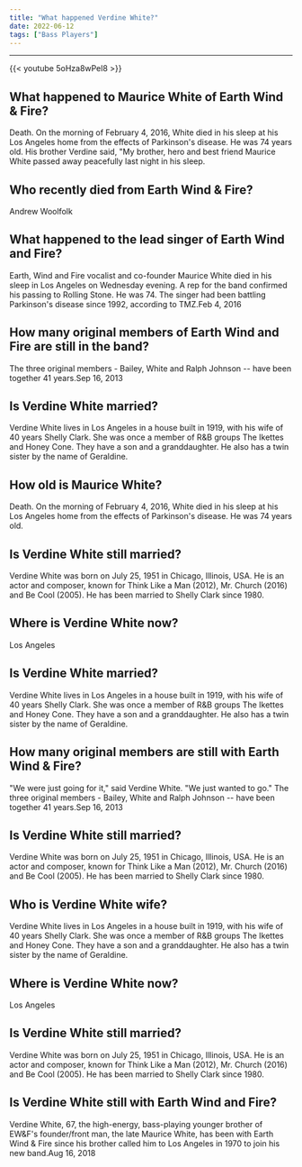 ```yaml
---
title: "What happened Verdine White?"
date: 2022-06-12
tags: ["Bass Players"]
---
```


---
{{< youtube 5oHza8wPel8 >}}
## What happened to Maurice White of Earth Wind & Fire?
Death. On the morning of February 4, 2016, White died in his sleep at his Los Angeles home from the effects of Parkinson's disease. He was 74 years old. His brother Verdine said, "My brother, hero and best friend Maurice White passed away peacefully last night in his sleep.

## Who recently died from Earth Wind & Fire?
Andrew Woolfolk

## What happened to the lead singer of Earth Wind and Fire?
Earth, Wind and Fire vocalist and co-founder Maurice White died in his sleep in Los Angeles on Wednesday evening. A rep for the band confirmed his passing to Rolling Stone. He was 74. The singer had been battling Parkinson's disease since 1992, according to TMZ.Feb 4, 2016

## How many original members of Earth Wind and Fire are still in the band?
The three original members - Bailey, White and Ralph Johnson -- have been together 41 years.Sep 16, 2013

## Is Verdine White married?
Verdine White lives in Los Angeles in a house built in 1919, with his wife of 40 years Shelly Clark. She was once a member of R&B groups The Ikettes and Honey Cone. They have a son and a granddaughter. He also has a twin sister by the name of Geraldine.

## How old is Maurice White?
Death. On the morning of February 4, 2016, White died in his sleep at his Los Angeles home from the effects of Parkinson's disease. He was 74 years old.

## Is Verdine White still married?
Verdine White was born on July 25, 1951 in Chicago, Illinois, USA. He is an actor and composer, known for Think Like a Man (2012), Mr. Church (2016) and Be Cool (2005). He has been married to Shelly Clark since 1980.

## Where is Verdine White now?
Los Angeles

## Is Verdine White married?
Verdine White lives in Los Angeles in a house built in 1919, with his wife of 40 years Shelly Clark. She was once a member of R&B groups The Ikettes and Honey Cone. They have a son and a granddaughter. He also has a twin sister by the name of Geraldine.

## How many original members are still with Earth Wind & Fire?
"We were just going for it," said Verdine White. "We just wanted to go." The three original members - Bailey, White and Ralph Johnson -- have been together 41 years.Sep 16, 2013

## Is Verdine White still married?
Verdine White was born on July 25, 1951 in Chicago, Illinois, USA. He is an actor and composer, known for Think Like a Man (2012), Mr. Church (2016) and Be Cool (2005). He has been married to Shelly Clark since 1980.

## Who is Verdine White wife?
Verdine White lives in Los Angeles in a house built in 1919, with his wife of 40 years Shelly Clark. She was once a member of R&B groups The Ikettes and Honey Cone. They have a son and a granddaughter. He also has a twin sister by the name of Geraldine.

## Where is Verdine White now?
Los Angeles

## Is Verdine White still married?
Verdine White was born on July 25, 1951 in Chicago, Illinois, USA. He is an actor and composer, known for Think Like a Man (2012), Mr. Church (2016) and Be Cool (2005). He has been married to Shelly Clark since 1980.

## Is Verdine White still with Earth Wind and Fire?
Verdine White, 67, the high-energy, bass-playing younger brother of EW&F's founder/front man, the late Maurice White, has been with Earth Wind & Fire since his brother called him to Los Angeles in 1970 to join his new band.Aug 16, 2018

